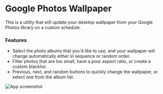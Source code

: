 # Google Photos Wallpaper

This is a utility that will update your desktop wallpaper from your Google Photos library on a custom schedule.

### Features

- Select the photo albums that you'd like to use, and your wallpaper will change automatically either in sequence or random order.
- Filter photos that are too small, have a poor aspect ratio, or create a custom blacklist.
- Previous, next, and random buttons to quickly change the wallpaper, or select one from the album list.

![App screenshot](https://i.imgur.com/7xrrJTB.png)